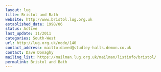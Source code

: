 ```yaml
---
layout: lug
title: Bristol and Bath
website: http://www.bristol.lug.org.uk
established_date: 1998/06
status: Active
last_update: 11/2011
categories: South-West
url: http://lug.org.uk/node/140
contact_address: mailto:daved@studley-halls.demon.co.uk
contact: Dave Donaghy
mailing_list: https://mailman.lug.org.uk/mailman/listinfo/bristol/
permalink: Bristol and Bath
---
```

